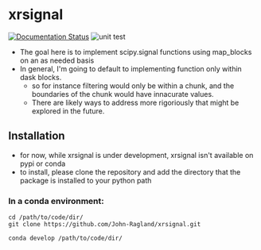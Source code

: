 # xrsignal

[![Documentation Status](https://readthedocs.org/projects/xrsignal/badge/?version=latest)](https://xrsignal.readthedocs.io/en/latest/?badge=latest)
![unit test](https://github.com/John-Ragland/xrsignal/workflows/unit%20test/badge.svg)
<!-- SPHINX-START -->

- The goal here is to implement scipy.signal functions using map_blocks on an as needed basis
- In general, I'm going to default to implementing function only within dask blocks.
    - so for instance filtering would only be within a chunk, and the boundaries of the chunk would have innacurate values.
    - There are likely ways to address more rigoriously that might be explored in the future.

## Installation

- for now, while xrsignal is under development, xrsignal isn't available on pypi or conda
- to install, please clone the repository and add the directory that the package is installed to your python path

### In a conda environment:
```
cd /path/to/code/dir/
git clone https://github.com/John-Ragland/xrsignal.git

conda develop /path/to/code/dir/
```
